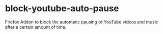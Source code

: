 # block-youtube-auto-pause
Firefox Addon to block the automatic pausing of YouTube videos and music after a certain amount of time.
